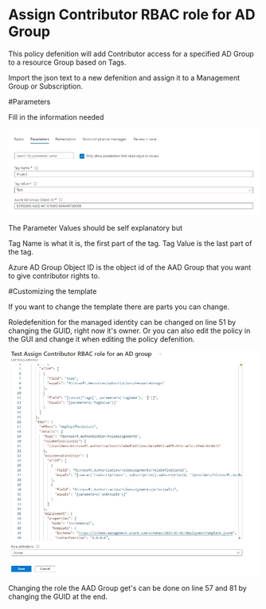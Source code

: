 # Assign Contributor RBAC role for AD Group

This policy defenition will add Contributor access for a specified AD Group to a resource Group based on Tags.

Import the json text to a new defenition and assign it to a Management Group or Subscription.

#Parameters

Fill in the information needed

![Parameters](https://github.com/jantorep/CustomAzurePolicys/blob/main/Defenitions/RBAC/Assign%20Contributor%20RBAC%20role%20for%20an%20AD%20group%20to%20a%20resource%20group/parameters.jpg)

The Parameter Values should be self explanatory but

Tag Name is what it is, the first part of the tag.
Tag Value is the last part of the tag.

Azure AD Group Object ID is the object id of the AAD Group that you want to give contributor rights to.


#Customizing the template

If you want to change the template there are parts you can change.

Roledefenition for the managed identity can be changed on line 51 by changing the GUID, right now it's owner. Or you can also edit the policy in the GUI and change it when editing the policy defenition.

![Parameters](https://github.com/jantorep/CustomAzurePolicys/blob/main/Defenitions/RBAC/Assign%20Contributor%20RBAC%20role%20for%20an%20AD%20group%20to%20a%20resource%20group/parameters1.jpg)


Changing the role the AAD Group get's can be done on line 57 and 81 by changing the GUID at the end.